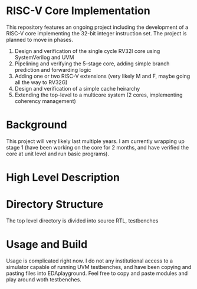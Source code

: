 # RISC-V Core Implementation
This repository features an ongoing project including the development of a RISC-V core implementing the 32-bit integer instruction set. The project is planned to move in phases.

1) Design and verification of the single cycle RV32I core using SystemVerilog and UVM
2) Pipelining and verifying the 5-stage core, adding simple branch prediction and forwarding logic
3) Adding one or two RISC-V extensions (very likely M and F, maybe going all the way to RV32G)
4) Design and verification of a simple cache heirarchy
5) Extending the top-level to a multicore system (2 cores, implementing coherency management)

# Background
This project will very likely last multiple years. I am currently wrapping up stage 1 (have been working on the core for 2 months, and have verified the core at unit level and run basic programs).

# High Level Description

# Directory Structure
The top level directory is divided into source RTL, testbenches

# Usage and Build
Usage is complicated right now. I do not any institutional access to a simulator capable of running UVM testbenches, and have been copying and pasting files into EDAplayground. Feel free to copy and paste modules and play around woth testbenches.